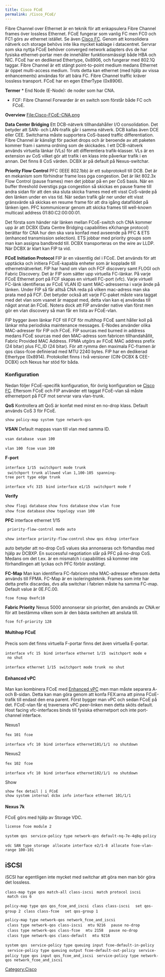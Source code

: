 ```yaml
---
title: Cisco FCoE
permalink: /Cisco_FCoE/
---
```


Fibre Channel over Ethernet är en teknik för att enkapsulera Fibre
Channel frames över lossless Ethernet. FCoE fungerar som vanlig FC men
FC0 och FC1 görs av ethernet istället. Se även [Cisco
FC](/Cisco_FC "wikilink"). Genom att konsolidera nätverk och storage
behövs inte lika mycket kablage i datacentret. Servrar som ska nyttja
FCoE behöver converged network adapters dvs de har fysiska
ethernet-portar men de innehåller funktionsmässigt både HBA och NIC.
FCoE har en dedikerad Ethertype, 0x8906, och fungerar med 802.1Q taggar.
Fibre Channel är ett stängt point-to-point medium medans Ethernet är
öppet multi-access medium. Trots detta kan ethernet (med hjälp av vissa
enhancements) användas för att bära FC. Fibre Channel traffic kräver
lossless transport. FCoE har en egen EtherType (0x8906).

**Termer**
\* End Node (E-Node): de noder som har CNA.

-   FCF: Fibre Channel Forwarder är en switch som förstår både FC och
    FCoE.

**Overview**
[<File:Cisco-FCoE-CNA.png>](/File:Cisco-FCoE-CNA.png "wikilink")

**Data Center Bridging**
Ett DCB-nätverk tillhandahåller I/O consolidation. Det betyder att SAN-
och LAN-trafik går i samma nätverk. DCB kallas även DCE eller CEE.
Switcharna måste supportera CoS-based traffic differentiation. Fibre
Channel är känsligt för packet drops och är beroende av att paketen
kommer fram i samma ordning som de skickades. I ett DCB-nätverk används
virtuella länkar (VLs) för att differentiera trafik-klasser. VLs är en
extension av CoS vilket gör att trafik i en klass inte påverkar trafik i
en annan. Det finns 8 CoS värden. DCBX är på default på Nexus-switchar.

**Priority Flow Control**
PFC (IEEE 802.1bb) är ett subprotokoll till DCB. Det är en mekanism som
förhindrar frame loss pga congestion. Det är likt 802.3x Flow Control
(pause frames) men det jobbar på en per CoS basis. När en buffer
threshold överstigs pga congestion så skickas en pause frame till andra
sidan för att den ska sluta skicka frames med ett visst CoS-värde på den
länken under en viss tid. När sedan trafik går ner under ett visst
gränsvärde så skickas en resume frame för att dra igång dataflödet på
länken igen. PFC kommunicerar genom att skicka frames till well-known
multicast address 01:80:C2:00:00:01.

Det första som händer när länken mellan FCoE-switch och CNA kommer upp
är att DCBX (Data Centre Bridging capabilities eXchange protocol)
berättar för CNA hur den ska vara konfad med avseende på PFC & ETS
(enhanced transmission selection). ETS jobbar med priority groups som
man kan assigna bandbredd till. DCBX transporteras on the wire av LLDP.
När DCBX är klart kan FIP ta vid.

**FCoE Initiation Protocol**
FIP är en väsentlig del i FCoE. Det används för att upptäcka och
initiera FCoE-kapabla enheter som är kopplade till ethernetnätverket.
FIP har hand om vlan och FCF discovery samt FLOGI och Fabric Discovery.
Det är FIP som sätter upp virtuella FC-länkar. På varje FCoE Ethernet
port på FCF skapas en virtuell FC-port (vfc). Varje virtuell FC-länk
identifieras av FCoE VLAN ID samt MAC-adresserna i varje ände på länken.
Under FIP så får alltså CNA reda på vilken mac-adress man ska prata med
på FCF. Det betyder också att varje FC-paket måste vara taggat med det
vlan som vsanet är mappat med, detta vlan kan ej användas till något
annat än FCoE. Notera dock att FIP använder native vlan först men gör en
vlan discovery så man får en lista av FCoE-vlan.

FIP bygger även länkar FCF till FCF för multihop FCoE samt håller koll
på länkar mha periodiska maintenance messages. E-Nodes använder olika
MAC-adresser för FIP och FCoE. FIP sourcas med burned in address medans
FCoE sourcas med den MAC-adress som fabricen tillhandahållit, Fabric
Provided MAC Address. FPMA utgörs av FCoE MAC address prefix (24 bitar)
plus FC_ID (24 bitar). För att rymma den maximala FC-framen är qos
class-fcoe definierad med MTU 2240 bytes. FIP har en dedikerad Ethertype
(0x8914). Protokollet finns i två versioner (CIN-DCBX & CEE-DCBX) och
Nexus har stöd för båda.

### Konfiguration

Nedan följer FCoE-specifik konfiguration, för övrig konfiguration se
[Cisco FC](/Cisco_FC#Konfiguration "wikilink"). Eftersom FCoE och FIP
använder ett taggat FCoE-vlan så måste ethernetport på FCF mot servrar
vara vlan-trunk.

**QoS**
Kontrollera att QoS är konfat med minst en no-drop klass. Default
används CoS 3 för FCoE.

`show policy-map system type network-qos`

**VSAN**
Default mappas vsan till vlan med samma ID.

`vsan database`
` vsan 100`

`vlan 100`
` fcoe vsan 100`

**F-port**

`interface 1/15`
` switchport mode trunk`
` switchport trunk allowed vlan 1,100-105`
` spanning-tree port type edge trunk`

`interface vfc 315`
` bind interface e1/15`
` switchport mode f`

**Verify**

`show flogi database`
`show fcns database`
`show vlan fcoe`
`show fcoe database`
`show topology vsan 100`

**PFC**
interface ethernet 1/15

` priority-flow-control mode auto`

`show interface priority-flow-control`
`show qos dcbxp interface`

auto betyder att no-drop CoS values ska annonseras och förhandlas med
hjälp av DCBXP. En successful negotiation slår på PFC på no-drop CoS.
Medans om det t.ex. är en mismatch i capabilities så kommer inte
förhandlingen att lyckas och PFC förblir avstängt.

**FC-Map**
Man kan identifiera FC-fabricen mha MAC-adresser eftersom detta används
till FPMA. FC-Map är en isoleringsteknik. Frames som inte har detta
prefix discardas, dvs alla switchar i fabrien måste ha samma FC-map.
Default value är 0E.FC.00.

`fcoe fcmap 0xefc10`

**Fabric Priority**
Nexus 5000 annonserar sin prioritet, den används av CNA:er för att
bestämma vilken som är den bästa switchen att ansluta till.

`fcoe fcf-priority 128`

#### Multihop FCoE

Precis som det finns virtuella F-portar finns det även virtuella
E-portar.

`interface vfc 15`
` bind interface ethernet 1/15`
` switchport mode e`
` no shut`

`interface ethernet 1/15`
` switchport mode trunk`
` no shut`

#### Enhanced vPC

Man kan kombinera FCoE med [Enhanced vPC](/Nexus_vPC "wikilink") men man
måste separera A- och B-sidan. Detta kan man göra genom att konfa
FEX:arna att pinna FCoE-trafik till endast den ena parent. Först bygger
man vPC och sedan FCoE på det. FCoE-vlan får ej traversera vPC
peer-linken men detta sköts default. Host facing vfc-interfaces binds
till fysiska ethernetport och inte port-channel interface.

Nexus1

`fex 101`
` fcoe `

`interface vfc 10`
` bind interface ethernet101/1/1`
` no shutdown`

Nexus2

`fex 102`
` fcoe`

`interface vfc 10`
` bind interface ethernet102/1/1`
` no shutdown`

Show

`show fex detail | i FCoE`
`show system internal dcbx info interface ethernet 101/1/1`

#### Nexus 7k

FCoE görs med hjälp av Storage VDC.

`license fcoe module 2`

`system qos`
` service-policy type network-qos default-nq-7e-4q8q-policy`

`vdc SAN type storage`
` allocate interface e2/1-8`
` allocate fcoe-vlan-range 100-101`

iSCSI
-----

iSCSI har egentligen inte mycket med switchar att göra men man bör göra
det lossless.

`class-map type qos match-all class-iscsi`
` match protocol iscsi`
` match cos 6`

`policy-map type qos qos_fcoe_and_iscsi`
` class class-iscsi`
`  set qos-group 2`
` class class-fcoe`
`  set qos-group 1`

`policy-map type network-qos network_fcoe_and_iscsi`
` class type network-qos class-iscsi`
`  mtu 9216`
`  pause no-drop`
` class type network-qos class-fcoe`
`  mtu 2158`
`  pause no-drop`
` class type network-qos class-default`
`  mtu 9216`

`system qos`
` service-policy type queuing input fcoe-default-in-policy`
` service-policy type queuing output fcoe-default-out-policy`
` service-policy type qos input qos_fcoe_and_iscsi`
` service-policy type network-qos network_fcoe_and_iscsi`

[Category:Cisco](/Category:Cisco "wikilink")